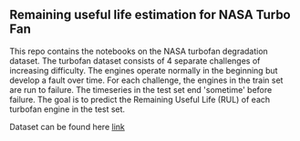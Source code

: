 ## Remaining useful life estimation for NASA Turbo Fan
This repo contains the notebooks on the NASA turbofan degradation dataset. The turbofan dataset consists of 4 separate challenges of increasing difficulty. The engines operate normally in the beginning but develop a fault over time. For each challenge, the engines in the train set are run to failure. The timeseries in the test set end 'sometime' before failure. The goal is to predict the Remaining Useful Life (RUL) of each turbofan engine in the test set. 

Dataset can be found here [link](https://ti.arc.nasa.gov/tech/dash/groups/pcoe/prognostic-data-repository/)
